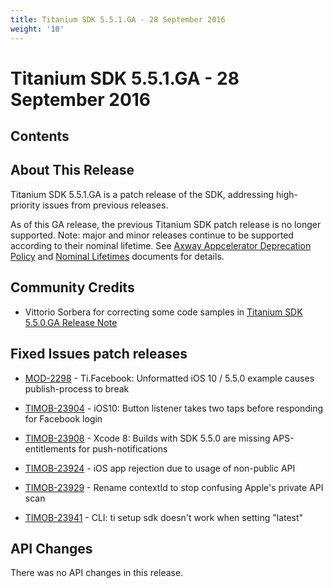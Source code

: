 ```yaml
---
title: Titanium SDK 5.5.1.GA - 28 September 2016
weight: '10'
---
```


# Titanium SDK 5.5.1.GA - 28 September 2016

## Contents

## About This Release

Titanium SDK 5.5.1.GA is a patch release of the SDK, addressing high-priority issues from previous releases.

As of this GA release, the previous Titanium SDK patch release is no longer supported. Note: major and minor releases continue to be supported according to their nominal lifetime. See [Axway Appcelerator Deprecation Policy](/guide/AMPLIFY_Appcelerator_Services_Overview/Axway_Appcelerator_Deprecation_Policy/) and [Nominal Lifetimes](/guide/AMPLIFY_Appcelerator_Services_Overview/Axway_Appcelerator_Product_Lifecycle/#nominal-lifetimes) documents for details.

## Community Credits

* Vittorio Sorbera for correcting some code samples in [Titanium SDK 5.5.0.GA Release Note](/guide/Titanium_SDK/Titanium_SDK_Release_Notes/Titanium_SDK_Release_Notes_5.x/Titanium_SDK_5.5.0.GA_Release_Note/)

## Fixed Issues patch releases

* [MOD-2298](https://jira.appcelerator.org/browse/MOD-2298) - Ti.Facebook: Unformatted iOS 10 / 5.5.0 example causes publish-process to break

* [TIMOB-23904](https://jira.appcelerator.org/browse/TIMOB-23904) - iOS10: Button listener takes two taps before responding for Facebook login

* [TIMOB-23908](https://jira.appcelerator.org/browse/TIMOB-23908) - Xcode 8: Builds with SDK 5.5.0 are missing APS-entitlements for push-notifications

* [TIMOB-23924](https://jira.appcelerator.org/browse/TIMOB-23924) - iOS app rejection due to usage of non-public API

* [TIMOB-23929](https://jira.appcelerator.org/browse/TIMOB-23929) - Rename contextId to stop confusing Apple's private API scan

* [TIMOB-23941](https://jira.appcelerator.org/browse/TIMOB-23941) - CLI: ti setup sdk doesn't work when setting "latest"

## API Changes

There was no API changes in this release.
